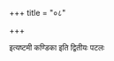 +++
title = "०८"

+++

<div class="js_include " url="/vedAH_yajuH/taittirIyam/sUtram/ApastambaH/shrautam/vishvAsa-prastutiH/05/08/01_atha_yajamAno_vratamupaiti.md"  newLevelForH1="3" includeTitle="true"  > </div>
<div class="js_include collapsed" url="/vedAH_yajuH/taittirIyam/sUtram/ApastambaH/shrautam/thite/05/08/01_atha_yajamAno_vratamupaiti.md"  newLevelForH1="4" title="थिते"  > </div>
<div class="js_include collapsed" url="/vedAH_yajuH/taittirIyam/sUtram/ApastambaH/shrautam/mUlam/05/08/01_atha_yajamAno_vratamupaiti.md"  newLevelForH1="4" title="मूलम्"  > </div>

  
<div class="js_include " url="/vedAH_yajuH/taittirIyam/sUtram/ApastambaH/shrautam/vishvAsa-prastutiH/05/08/02_vINAtUNavenainametAM_rAtri~n_jAgarayanti.md"  newLevelForH1="3" includeTitle="true"  > </div>
<div class="js_include collapsed" url="/vedAH_yajuH/taittirIyam/sUtram/ApastambaH/shrautam/thite/05/08/02_vINAtUNavenainametAM_rAtri~n_jAgarayanti.md"  newLevelForH1="4" title="थिते"  > </div>
<div class="js_include collapsed" url="/vedAH_yajuH/taittirIyam/sUtram/ApastambaH/shrautam/mUlam/05/08/02_vINAtUNavenainametAM_rAtri~n_jAgarayanti.md"  newLevelForH1="4" title="मूलम्"  > </div>

  
<div class="js_include " url="/vedAH_yajuH/taittirIyam/sUtram/ApastambaH/shrautam/vishvAsa-prastutiH/05/08/03_api_vA_na.md"  newLevelForH1="3" includeTitle="true"  > </div>
<div class="js_include collapsed" url="/vedAH_yajuH/taittirIyam/sUtram/ApastambaH/shrautam/thite/05/08/03_api_vA_na.md"  newLevelForH1="4" title="थिते"  > </div>
<div class="js_include collapsed" url="/vedAH_yajuH/taittirIyam/sUtram/ApastambaH/shrautam/mUlam/05/08/03_api_vA_na.md"  newLevelForH1="4" title="मूलम्"  > </div>

  
<div class="js_include " url="/vedAH_yajuH/taittirIyam/sUtram/ApastambaH/shrautam/vishvAsa-prastutiH/05/08/04_shalkairetAM_rAtrimetamagnimindhAna_Aste.md"  newLevelForH1="3" includeTitle="true"  > </div>
<div class="js_include collapsed" url="/vedAH_yajuH/taittirIyam/sUtram/ApastambaH/shrautam/thite/05/08/04_shalkairetAM_rAtrimetamagnimindhAna_Aste.md"  newLevelForH1="4" title="थिते"  > </div>
<div class="js_include collapsed" url="/vedAH_yajuH/taittirIyam/sUtram/ApastambaH/shrautam/mUlam/05/08/04_shalkairetAM_rAtrimetamagnimindhAna_Aste.md"  newLevelForH1="4" title="मूलम्"  > </div>

  
<div class="js_include " url="/vedAH_yajuH/taittirIyam/sUtram/ApastambaH/shrautam/vishvAsa-prastutiH/05/08/05_tasminnupavyuShamaraNI_niShTapati_jAtavedo.md"  newLevelForH1="3" includeTitle="true"  > </div>
<div class="js_include collapsed" url="/vedAH_yajuH/taittirIyam/sUtram/ApastambaH/shrautam/thite/05/08/05_tasminnupavyuShamaraNI_niShTapati_jAtavedo.md"  newLevelForH1="4" title="थिते"  > </div>
<div class="js_include collapsed" url="/vedAH_yajuH/taittirIyam/sUtram/ApastambaH/shrautam/mUlam/05/08/05_tasminnupavyuShamaraNI_niShTapati_jAtavedo.md"  newLevelForH1="4" title="मूलम्"  > </div>

  
<div class="js_include " url="/vedAH_yajuH/taittirIyam/sUtram/ApastambaH/shrautam/vishvAsa-prastutiH/05/08/06_agnI_raxAMsi_sedhati.md"  newLevelForH1="3" includeTitle="true"  > </div>
<div class="js_include collapsed" url="/vedAH_yajuH/taittirIyam/sUtram/ApastambaH/shrautam/thite/05/08/06_agnI_raxAMsi_sedhati.md"  newLevelForH1="4" title="थिते"  > </div>
<div class="js_include collapsed" url="/vedAH_yajuH/taittirIyam/sUtram/ApastambaH/shrautam/mUlam/05/08/06_agnI_raxAMsi_sedhati.md"  newLevelForH1="4" title="मूलम्"  > </div>

  
<div class="js_include " url="/vedAH_yajuH/taittirIyam/sUtram/ApastambaH/shrautam/vishvAsa-prastutiH/05/08/07_dohyA_cha_te.md"  newLevelForH1="3" includeTitle="true"  > </div>
<div class="js_include collapsed" url="/vedAH_yajuH/taittirIyam/sUtram/ApastambaH/shrautam/thite/05/08/07_dohyA_cha_te.md"  newLevelForH1="4" title="थिते"  > </div>
<div class="js_include collapsed" url="/vedAH_yajuH/taittirIyam/sUtram/ApastambaH/shrautam/mUlam/05/08/07_dohyA_cha_te.md"  newLevelForH1="4" title="मूलम्"  > </div>

  
<div class="js_include " url="/vedAH_yajuH/taittirIyam/sUtram/ApastambaH/shrautam/vishvAsa-prastutiH/05/08/08_Arohatan_dashataM_shakvarIrmamartenAgna.md"  newLevelForH1="3" includeTitle="true"  > </div>
<div class="js_include collapsed" url="/vedAH_yajuH/taittirIyam/sUtram/ApastambaH/shrautam/thite/05/08/08_Arohatan_dashataM_shakvarIrmamartenAgna.md"  newLevelForH1="4" title="थिते"  > </div>
<div class="js_include collapsed" url="/vedAH_yajuH/taittirIyam/sUtram/ApastambaH/shrautam/mUlam/05/08/08_Arohatan_dashataM_shakvarIrmamartenAgna.md"  newLevelForH1="4" title="मूलम्"  > </div>

  
इत्यष्टमी कण्डिका 
इति द्वितीयः पटलः
